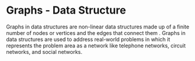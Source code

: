 # Graphs - Data Structure

Graphs in data structures are non-linear data structures made up of a finite number of nodes or vertices and the edges that connect them .
Graphs in data structures are used to address real-world problems in which it represents the problem area as a network like telephone networks, circuit networks, and social networks.


